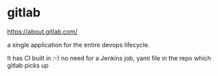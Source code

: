 # gitlab

https://about.gitlab.com/

a single application for the entire devops lifecycle.

It has CI built in :-)
no need for a Jenkins job, yaml file in the repo which gitlab picks up
